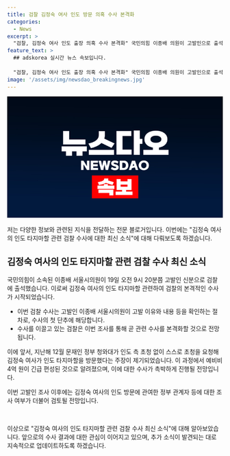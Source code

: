 ```yaml
---
title: 검찰 김정숙 여사 인도 방문 의혹 수사 본격화
categories:
  - News
excerpt: >
  "검찰, 김정숙 여사 인도 출장 의혹 수사 본격화" 국민의힘 이종배 의원이 고발인으로 출석, 고발인 조사 전에 기자회견 열어 주장. 김정숙 여사의 인도 여행과 관련된 4억 원의 예산 조성 의혹과 검찰의 수사 지연 등이 논란이 됐으며, 검찰은 이 사건을 형사2부에 재배당하고 속도를 내고 있는 것으로 전해졌습니다. 
feature_text: >
  ## adskorea 실시간 뉴스 속보입니다.

  "검찰, 김정숙 여사 인도 출장 의혹 수사 본격화" 국민의힘 이종배 의원이 고발인으로 출석, 고발인 조사 전에 기자회견 열어 주장. 김정숙 여사의 인도 여행과 관련된 4억 원의 예산 조성 의혹과 검찰의 수사 지연 등이 논란이 됐으며, 검찰은 이 사건을 형사2부에 재배당하고 속도를 내고 있는 것으로 전해졌습니다. 
image: '/assets/img/newsdao_breakingnews.jpg'
---
```


<p><img src="/assets/img/newsdao_breakingnews.jpg" alt="adskorea 속보" /></p>

<p>저는 다양한 정보와 관련된 지식을 전달하는 전문 블로거입니다. 이번에는 "김정숙 여사의 인도 타지마할 관련 검찰 수사에 대한 최신 소식"에 대해 다뤄보도록 하겠습니다.</p>

<h2 data-ke-size="size26">김정숙 여사의 인도 타지마할 관련 검찰 수사 최신 소식</h2>

<p>국민의힘이 소속된 이종배 서울시의원이 19일 오전 9시 20분쯤 고발인 신분으로 검찰에 출석했습니다. 이로써 김정숙 여사의 인도 타지마할 관련하여 검찰의 본격적인 수사가 시작되었습니다.</p>

<ul>
  <li>이번 검찰 수사는 고발인 이종배 서울시의원이 고발 이유와 내용 등을 확인하는 절차로, 수사의 첫 단추에 해당합니다.</li>
  <li>수사를 이끌고 있는 검찰은 이번 조사를 통해 곧 관련 수사를 본격화할 것으로 전망됩니다.</li>
</ul>

<p>이에 앞서, 지난해 12월 문재인 정부 청와대가 인도 측 초청 없이 스스로 초청을 요청해 김정숙 여사가 인도 타지마할을 방문했다는 주장이 제기되었습니다. 이 과정에서 예비비 4억 원이 긴급 편성된 것으로 알려졌으며, 이에 대한 수사가 촉박하게 진행될 전망입니다.</p>

<p>이번 고발인 조사 이후에는 김정숙 여사의 인도 방문에 관여한 정부 관계자 등에 대한 조사 여부가 더불어 검토될 전망입니다.</p>

<p data-ke-size="size16">&nbsp;</p>

<p>이상으로 "김정숙 여사의 인도 타지마할 관련 검찰 수사 최신 소식"에 대해 알아보았습니다. 앞으로의 수사 결과에 대한 관심이 이어지고 있으며, 추가 소식이 발견되는 대로 지속적으로 업데이트하도록 하겠습니다.</p>

